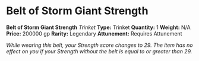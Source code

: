 # Belt of Storm Giant Strength

**Belt of Storm Giant Strength**
_Trinket_
**Type:** Trinket
**Quantity:** 1
**Weight:** N/A
**Price:** 200000 gp
**Rarity:** Legendary
**Attunement:** Requires Attunement

*While wearing this belt, your Strength score changes to 29. The item has no effect on you if your Strength without the belt is equal to or greater than 29.*